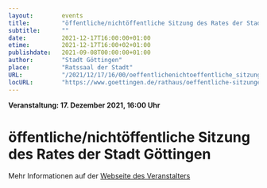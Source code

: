 ```yaml
---
layout:        events
title:         "öffentliche/nichtöffentliche Sitzung des Rates der Stadt Göttingen"
subtitle:      ""
date:          2021-12-17T16:00:00+01:00
etime:         2021-12-17T16:00+02+01:00
publishdate:   2021-09-08T00:00:00+01:00
author:        "Stadt Göttingen"
place:         "Ratssaal der Stadt"
URL:           "/2021/12/17/16/00/oeffentlichenichtoeffentliche_sitzung_des_rates_der_stadt_goettingen"
locURL:        "https://www.goettingen.de/rathaus/oeffentliche-sitzungen.html"
---
```


**Veranstaltung: 17. Dezember 2021, 16:00 Uhr**

öffentliche/nichtöffentliche Sitzung des Rates der Stadt Göttingen
===========



Mehr Informationen auf der [Webseite des Veranstalters](https://www.goettingen.de/rathaus/oeffentliche-sitzungen.html)
